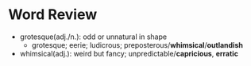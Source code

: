 # Word Review
- grotesque(adj./n.): odd or unnatural in shape
    - grotesque; eerie; ludicrous; preposterous/**whimsical**/**outlandish**
- whimsical(adj.): weird but fancy; unpredictable/**capricious**, **erratic**